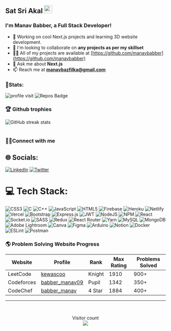 ## Sat Sri Akal <img src="https://media.giphy.com/media/hvRJCLFzcasrR4ia7z/giphy.gif" width="25px">

### I'm Manav Babber, a Full Stack Developer!

- 🌱 Working on cool Next.js projects and learning 3D website development.
- 👯 I'm looking to collaborate on **any projects as per my skillset**
- 👨‍💻 All of my projects are available at [https://github.com/manavbabber](https://github.com/manavbabber)
- 💬 Ask me about **Next.js**
- 📫 Reach me at **manavbazfilka@gmail.com**

### 👦Stats:
<div align="left">

![profile visit](https://komarev.com/ghpvc/?username=manavbabber) ![Repos Badge](https://badges.pufler.dev/repos/manavbabber)

</div>

### 🏆 Github trophies
![GitHub streak stats](https://github-readme-streak-stats.herokuapp.com/?user=manavbabber)  
<br />
###  👨‍💻Connect with me
## 🌐 Socials:
[![LinkedIn](https://img.shields.io/badge/LinkedIn-%230077B5.svg?logo=linkedin&logoColor=white)](https://www.linkedin.com/in/manav-babber/) [![Twitter](https://img.shields.io/badge/Twitter-%231DA1F2.svg?logo=Twitter&logoColor=white)](https://twitter.com/babber_manav) 


# 💻 Tech Stack:
![CSS3](https://img.shields.io/badge/css3-%231572B6.svg?style=for-the-badge&logo=css3&logoColor=white) ![C](https://img.shields.io/badge/c-%2300599C.svg?style=for-the-badge&logo=c&logoColor=white) ![C++](https://img.shields.io/badge/c++-%2300599C.svg?style=for-the-badge&logo=c%2B%2B&logoColor=white) ![JavaScript](https://img.shields.io/badge/javascript-%23323330.svg?style=for-the-badge&logo=javascript&logoColor=%23F7DF1E) ![HTML5](https://img.shields.io/badge/html5-%23E34F26.svg?style=for-the-badge&logo=html5&logoColor=white) ![Firebase](https://img.shields.io/badge/firebase-%23039BE5.svg?style=for-the-badge&logo=firebase) ![Heroku](https://img.shields.io/badge/heroku-%23430098.svg?style=for-the-badge&logo=heroku&logoColor=white) ![Netlify](https://img.shields.io/badge/netlify-%23000000.svg?style=for-the-badge&logo=netlify&logoColor=#00C7B7) ![Vercel](https://img.shields.io/badge/vercel-%23000000.svg?style=for-the-badge&logo=vercel&logoColor=white) ![Bootstrap](https://img.shields.io/badge/bootstrap-%23563D7C.svg?style=for-the-badge&logo=bootstrap&logoColor=white) ![Express.js](https://img.shields.io/badge/express.js-%23404d59.svg?style=for-the-badge&logo=express&logoColor=%2361DAFB) ![JWT](https://img.shields.io/badge/JWT-black?style=for-the-badge&logo=JSON%20web%20tokens) ![NodeJS](https://img.shields.io/badge/node.js-6DA55F?style=for-the-badge&logo=node.js&logoColor=white) ![NPM](https://img.shields.io/badge/NPM-%23000000.svg?style=for-the-badge&logo=npm&logoColor=white) ![React](https://img.shields.io/badge/react-%2320232a.svg?style=for-the-badge&logo=react&logoColor=%2361DAFB) ![Socket.io](https://img.shields.io/badge/Socket.io-black?style=for-the-badge&logo=socket.io&badgeColor=010101) ![SASS](https://img.shields.io/badge/SASS-hotpink.svg?style=for-the-badge&logo=SASS&logoColor=white) ![Redux](https://img.shields.io/badge/redux-%23593d88.svg?style=for-the-badge&logo=redux&logoColor=white) ![React Router](https://img.shields.io/badge/React_Router-CA4245?style=for-the-badge&logo=react-router&logoColor=white) ![Yarn](https://img.shields.io/badge/yarn-%232C8EBB.svg?style=for-the-badge&logo=yarn&logoColor=white)  ![MySQL](https://img.shields.io/badge/mysql-%2300f.svg?style=for-the-badge&logo=mysql&logoColor=white) ![MongoDB](https://img.shields.io/badge/MongoDB-%234ea94b.svg?style=for-the-badge&logo=mongodb&logoColor=white) ![Adobe Lightroom](https://img.shields.io/badge/Adobe%20Lightroom-31A8FF.svg?style=for-the-badge&logo=Adobe%20Lightroom&logoColor=white) ![Canva](https://img.shields.io/badge/Canva-%2300C4CC.svg?style=for-the-badge&logo=Canva&logoColor=white) 	![Figma](https://img.shields.io/badge/figma-%23F24E1E.svg?style=for-the-badge&logo=figma&logoColor=white) ![Arduino](https://img.shields.io/badge/-Arduino-00979D?style=for-the-badge&logo=Arduino&logoColor=white) ![Notion](https://img.shields.io/badge/Notion-%23000000.svg?style=for-the-badge&logo=notion&logoColor=white) ![Docker](https://img.shields.io/badge/docker-%230db7ed.svg?style=for-the-badge&logo=docker&logoColor=white) ![ESLint](https://img.shields.io/badge/ESLint-4B3263?style=for-the-badge&logo=eslint&logoColor=white) ![Postman](https://img.shields.io/badge/Postman-FF6C37?style=for-the-badge&logo=postman&logoColor=white)

### 🌎 Problem Solving Website Progress

| Website    | Profile                                             | Rank    | Max Rating | Problems Solved |
|------------|-----------------------------------------------------|---------|------------|-----------------|
| LeetCode   | [kewascoo](https://leetcode.com/kewascoo/)          | Knight  | 1910       | 900+            |
| Codeforces | [babber_manav09](https://codeforces.com/profile/babber_manav09) | Pupil   | 1342       | 350+            |
| CodeChef   | [babber_manav](https://www.codechef.com/users/babber_manav) | 4 Star  | 1884       | 400+            |

---
<!-- end problem solving -->
<br />
<p align="center"> 
  Visitor count<br>
  <img src="https://profile-counter.glitch.me/manavbabber/count.svg" />
</p>
